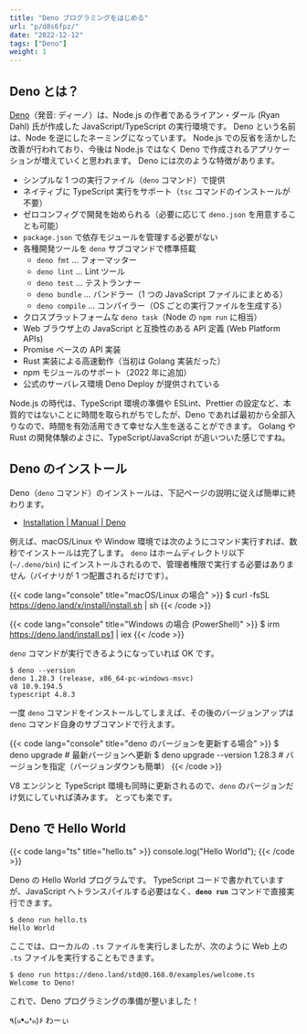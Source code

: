 ```yaml
---
title: "Deno プログラミングをはじめる"
url: "p/d8s6fpz/"
date: "2022-12-12"
tags: ["Deno"]
weight: 1
---
```


Deno とは？
----

[Deno](https://deno.land/)（発音: ディーノ）は、Node.js の作者であるライアン・ダール (Ryan Dahl) 氏が作成した JavaScript/TypeScript の実行環境です。
Deno という名前は、Node を逆にしたネーミングになっています。
Node.js での反省を活かした改善が行われており、今後は Node.js ではなく Deno で作成されるアプリケーションが増えていくと思われます。
Deno には次のような特徴があります。

- シンプルな 1 つの実行ファイル（`deno` コマンド）で提供
- ネイティブに TypeScript 実行をサポート（`tsc` コマンドのインストールが不要）
- ゼロコンフィグで開発を始められる（必要に応じて `deno.json` を用意することも可能）
- `package.json` で依存モジュールを管理する必要がない
- 各種開発ツールを `deno` サブコマンドで標準搭載
  - `deno fmt` ... フォーマッター
  - `deno lint` ... Lint ツール
  - `deno test` ... テストランナー
  - `deno bundle` ... バンドラー（1 つの JavaScript ファイルにまとめる）
  - `deno compile` ... コンパイラー（OS ごとの実行ファイルを生成する）
- クロスプラットフォームな `deno task`（Node の `npm run` に相当）
- Web ブラウザ上の JavaScript と互換性のある API 定義 (Web Platform APIs)
- Promise ベースの API 実装
- Rust 実装による高速動作（当初は Golang 実装だった）
- npm モジュールのサポート（2022 年に追加）
- 公式のサーバレス環境 Deno Deploy が提供されている

Node.js の時代は、TypeScript 環境の準備や ESLint、Prettier の設定など、本質的ではないことに時間を取られがちでしたが、Deno であれば最初から全部入りなので、時間を有効活用できて幸せな人生を送ることができます。
Golang や Rust の開発体験のよさに、TypeScript/JavaScript が追いついた感じですね。


Deno のインストール
----

Deno（`deno` コマンド）のインストールは、下記ページの説明に従えば簡単に終わります。

- [Installation | Manual | Deno](https://deno.land/manual/getting_started/installation)

例えば、macOS/Linux や Window 環境では次のようにコマンド実行すれば、数秒でインストールは完了します。
`deno` はホームディレクトリ以下 (`~/.deno/bin`) にインストールされるので、管理者権限で実行する必要はありません（バイナリが 1 つ配置されるだけです）。

{{< code lang="console" title="macOS/Linux の場合" >}}
$ curl -fsSL https://deno.land/x/install/install.sh | sh
{{< /code >}}

{{< code lang="console" title="Windows の場合 (PowerShell)" >}}
$ irm https://deno.land/install.ps1 | iex
{{< /code >}}

`deno` コマンドが実行できるようになっていれば OK です。

```console
$ deno --version
deno 1.28.3 (release, x86_64-pc-windows-msvc)
v8 10.9.194.5
typescript 4.8.3
```

一度 `deno` コマンドをインストールしてしまえば、その後のバージョンアップは `deno` コマンド自身のサブコマンドで行えます。

{{< code lang="console" title="deno のバージョンを更新する場合" >}}
$ deno upgrade  # 最新バージョンへ更新
$ deno upgrade --version 1.28.3  # バージョンを指定（バージョンダウンも簡単）
{{< /code >}}

V8 エンジンと TypeScript 環境も同時に更新されるので、`deno` のバージョンだけ気にしていれば済みます。
とっても楽です。


Deno で Hello World
----

{{< code lang="ts" title="hello.ts" >}}
console.log("Hello World");
{{< /code >}}

Deno の Hello World プログラムです。
TypeScript コードで書かれていますが、JavaScript へトランスパイルする必要はなく、__`deno run`__ コマンドで直接実行できます。

```console
$ deno run hello.ts
Hello World
```

ここでは、ローカルの `.ts` ファイルを実行しましたが、次のように Web 上の `.ts` ファイルを実行することもできます。

```console
$ deno run https://deno.land/std@0.168.0/examples/welcome.ts
Welcome to Deno!
```

これで、Deno プログラミングの準備が整いました！

٩(๑❛ᴗ❛๑)۶ わーぃ

